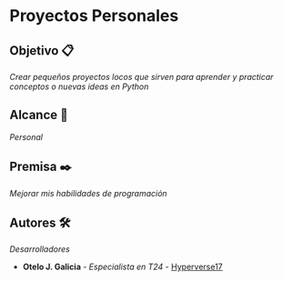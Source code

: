 # Proyectos Personales

## Objetivo 📋
_Crear pequeños proyectos locos que sirven para aprender y practicar conceptos o nuevas ideas en Python_

## Alcance 🚀
_Personal_

## Premisa ✒️
_Mejorar mis habilidades de programación_


## Autores 🛠️

_Desarrolladores_

* **Otelo J. Galicia** - *Especialista en T24* - [Hyperverse17](https://github.com/Hyperverse17/)
